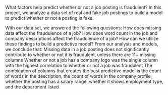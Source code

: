 What factors help predict whether or not a job posting is fraudulent?
In this project, we analyze a data set of real and fake job postings to build a model to predict whether or not a posting is fake.

With our data set, we answered the following questions:
How does missing data affect the fraudulence of a job?
How does word count in the job and company descriptions affect the fraudulence of a job?
How can we utilize these findings to build a predictive model?
From our analysis and models, we conclude that:
Missing data in a job posting does not significantly contribute to whether or not it is fraudulent, unless there are 11+ missing columns
Whether or not a job has a company logo was the single column with the highest correlation to whether or not a job was fraudulent
The combination of columns that creates the best predictive model is the count of words in the description, the count of words in the company profile, whether the posting has a salary range, whether it shows employment type, and the department listed
